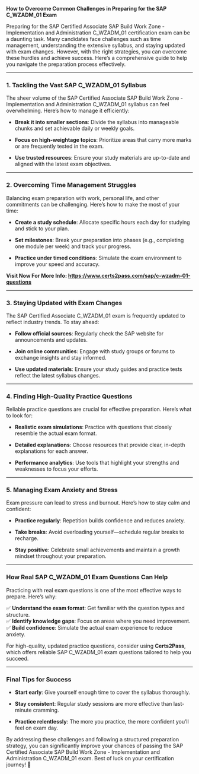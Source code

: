 <p><strong>How to Overcome Common Challenges in Preparing for the SAP C_WZADM_01 Exam</strong></p>

<p>Preparing for the SAP Certified Associate SAP Build Work Zone - Implementation and Administration C_WZADM_01 certification exam can be a daunting task. Many candidates face challenges such as time management, understanding the extensive syllabus, and staying updated with exam changes. However, with the right strategies, you can overcome these hurdles and achieve success. Here’s a comprehensive guide to help you navigate the preparation process effectively.</p>

<hr />
<h3><strong>1. Tackling the Vast SAP C_WZADM_01 Syllabus</strong></h3>

<p>The sheer volume of the SAP Certified Associate SAP Build Work Zone - Implementation and Administration C_WZADM_01 syllabus can feel overwhelming. Here’s how to manage it efficiently:</p>

<ul>
	<li>
	<p><strong>Break it into smaller sections</strong>: Divide the syllabus into manageable chunks and set achievable daily or weekly goals.</p>
	</li>
	<li>
	<p><strong>Focus on high-weightage topics</strong>: Prioritize areas that carry more marks or are frequently tested in the exam.</p>
	</li>
	<li>
	<p><strong>Use trusted resources</strong>: Ensure your study materials are up-to-date and aligned with the latest exam objectives.</p>
	</li>
</ul>

<hr />
<h3><strong>2. Overcoming Time Management Struggles</strong></h3>

<p>Balancing exam preparation with work, personal life, and other commitments can be challenging. Here’s how to make the most of your time:</p>

<ul>
	<li>
	<p><strong>Create a study schedule</strong>: Allocate specific hours each day for studying and stick to your plan.</p>
	</li>
	<li>
	<p><strong>Set milestones</strong>: Break your preparation into phases (e.g., completing one module per week) and track your progress.</p>
	</li>
	<li>
	<p><strong>Practice under timed conditions</strong>: Simulate the exam environment to improve your speed and accuracy.</p>
	</li>
</ul>

<p><strong>Visit Now For More Info: <a href="https://www.certs2pass.com/sap/c-wzadm-01-questions">https://www.certs2pass.com/sap/c-wzadm-01-questions</a></strong></p>

<hr />
<h3><strong>3. Staying Updated with Exam Changes</strong></h3>

<p>The SAP Certified Associate C_WZADM_01 exam is frequently updated to reflect industry trends. To stay ahead:</p>

<ul>
	<li>
	<p><strong>Follow official sources</strong>: Regularly check the SAP website for announcements and updates.</p>
	</li>
	<li>
	<p><strong>Join online communities</strong>: Engage with study groups or forums to exchange insights and stay informed.</p>
	</li>
	<li>
	<p><strong>Use updated materials</strong>: Ensure your study guides and practice tests reflect the latest syllabus changes.</p>
	</li>
</ul>

<hr />
<h3><strong>4. Finding High-Quality Practice Questions</strong></h3>

<p>Reliable practice questions are crucial for effective preparation. Here’s what to look for:</p>

<ul>
	<li>
	<p><strong>Realistic exam simulations</strong>: Practice with questions that closely resemble the actual exam format.</p>
	</li>
	<li>
	<p><strong>Detailed explanations</strong>: Choose resources that provide clear, in-depth explanations for each answer.</p>
	</li>
	<li>
	<p><strong>Performance analytics</strong>: Use tools that highlight your strengths and weaknesses to focus your efforts.</p>
	</li>
</ul>

<hr />
<h3><strong>5. Managing Exam Anxiety and Stress</strong></h3>

<p>Exam pressure can lead to stress and burnout. Here’s how to stay calm and confident:</p>

<ul>
	<li>
	<p><strong>Practice regularly</strong>: Repetition builds confidence and reduces anxiety.</p>
	</li>
	<li>
	<p><strong>Take breaks</strong>: Avoid overloading yourself—schedule regular breaks to recharge.</p>
	</li>
	<li>
	<p><strong>Stay positive</strong>: Celebrate small achievements and maintain a growth mindset throughout your preparation.</p>
	</li>
</ul>

<hr />
<h3><strong>How Real SAP C_WZADM_01 Exam Questions Can Help</strong></h3>

<p>Practicing with real exam questions is one of the most effective ways to prepare. Here’s why:</p>

<p>✅ <strong>Understand the exam format</strong>: Get familiar with the question types and structure.<br />
✅ <strong>Identify knowledge gaps</strong>: Focus on areas where you need improvement.<br />
✅ <strong>Build confidence</strong>: Simulate the actual exam experience to reduce anxiety.</p>

<p>For high-quality, updated practice questions, consider using <strong>Certs2Pass</strong>, which offers reliable SAP C_WZADM_01 exam questions tailored to help you succeed.</p>

<hr />
<h3><strong>Final Tips for Success</strong></h3>

<ul>
	<li>
	<p><strong>Start early</strong>: Give yourself enough time to cover the syllabus thoroughly.</p>
	</li>
	<li>
	<p><strong>Stay consistent</strong>: Regular study sessions are more effective than last-minute cramming.</p>
	</li>
	<li>
	<p><strong>Practice relentlessly</strong>: The more you practice, the more confident you’ll feel on exam day.</p>
	</li>
</ul>

<p>By addressing these challenges and following a structured preparation strategy, you can significantly improve your chances of passing the SAP Certified Associate SAP Build Work Zone - Implementation and Administration C_WZADM_01 exam. Best of luck on your certification journey! 🎯</p>
